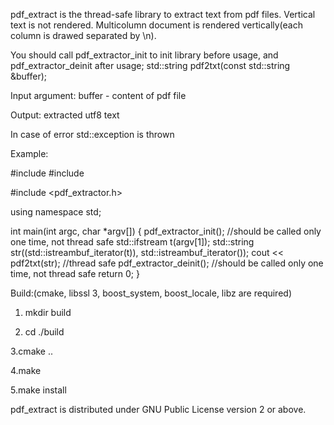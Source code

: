 pdf_extract is the thread-safe library to extract text from pdf files. Vertical text is not rendered. Multicolumn
document is rendered vertically(each column is drawed separated by \n).

You should call pdf_extractor_init to init library before usage, and pdf_extractor_deinit after usage;
std::string pdf2txt(const std::string &buffer);

Input argument:
buffer - content of pdf file

Output:
extracted utf8 text

In case of error std::exception is thrown

Example:

#include <fstream>
#include <iostream>

#include <pdf_extractor.h>

using namespace std;

int main(int argc, char *argv[])
{
    pdf_extractor_init(); //should be called only one time, not thread safe
    std::ifstream t(argv[1]);
    std::string str((std::istreambuf_iterator<char>(t)),
                    std::istreambuf_iterator<char>());
    cout << pdf2txt(str); //thread safe
    pdf_extractor_deinit(); //should be called only one time, not thread safe
    return 0;
}







Build:(cmake, libssl 3, boost_system, boost_locale, libz are required)

1. mkdir build

2. cd ./build

3.cmake ..

4.make

5.make install


pdf_extract is distributed under GNU Public License version 2 or above.
